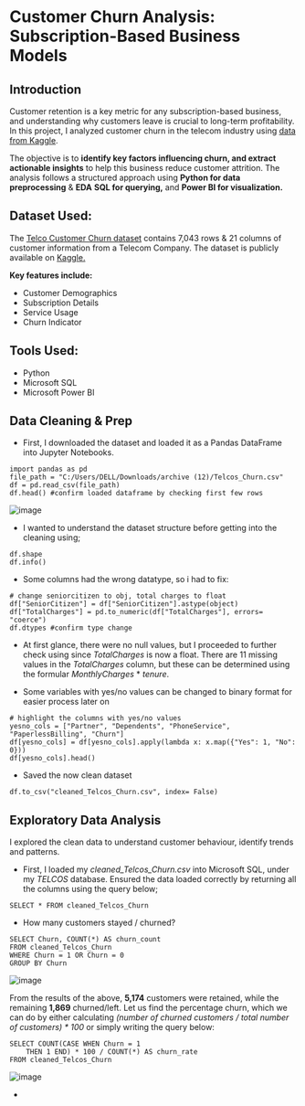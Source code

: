 # Customer Churn Analysis: Subscription-Based Business Models

## Introduction

Customer retention is a key metric for any subscription-based business, and understanding why customers leave is crucial to long-term profitability. 
In this project, I analyzed customer churn in the telecom industry using [data from Kaggle](https://www.kaggle.com/datasets/blastchar/telco-customer-churn).

The objective is to **identify key factors influencing churn, and extract actionable insights** to help this business reduce customer attrition. The analysis follows a structured approach using **Python for data preprocessing** & **EDA** **SQL for querying,** and **Power BI for visualization.**

## Dataset Used: 

The [Telco Customer Churn dataset](https://www.kaggle.com/datasets/blastchar/telco-customer-churn) contains 7,043 rows & 21 columns of customer information from a Telecom Company. The dataset is publicly available on [Kaggle.](https://www.kaggle.com/datasets/) <br>

**Key features include:**
- Customer Demographics
- Subscription Details
- Service Usage
- Churn Indicator

## Tools Used:
- Python
- Microsoft SQL
- Microsoft Power BI

## Data Cleaning & Prep

- First, I downloaded the dataset and loaded it as a Pandas DataFrame into Jupyter Notebooks.
```
import pandas as pd
file_path = "C:/Users/DELL/Downloads/archive (12)/Telcos_Churn.csv"
df = pd.read_csv(file_path)
df.head() #confirm loaded dataframe by checking first few rows
```
![image](https://github.com/user-attachments/assets/87c9ef83-9dee-46b4-8b02-13bf91f5b6fd)


- I wanted to understand the dataset structure before getting into the cleaning using;
```
df.shape
df.info()
```

- Some columns had the wrong datatype, so i had to fix:
```
# change seniorcitizen to obj, total charges to float
df["SeniorCitizen"] = df["SeniorCitizen"].astype(object)
df["TotalCharges"] = pd.to_numeric(df["TotalCharges"], errors= "coerce")
df.dtypes #confirm type change
```

- At first glance, there were no null values, but I proceeded to further check using since *TotalCharges* is now a float. There are 11 missing values in the *TotalCharges* column, but these can be determined using the formular *MonthlyCharges* * *tenure*. 

- Some variables with yes/no values can be changed to binary format for easier process later on 
```
# highlight the columns with yes/no values
yesno_cols = ["Partner", "Dependents", "PhoneService", "PaperlessBilling", "Churn"]
df[yesno_cols] = df[yesno_cols].apply(lambda x: x.map({"Yes": 1, "No": 0}))
df[yesno_cols].head()
```

- Saved the now clean dataset
```
df.to_csv("cleaned_Telcos_Churn.csv", index= False)
```

## Exploratory Data Analysis 

I explored the clean data to understand customer behaviour, identify trends and patterns. 

- First, I loaded my *cleaned_Telcos_Churn.csv* into Microsoft SQL, under my *TELCOS* database. Ensured the data loaded correctly by returning all the columns using the query below;
```
SELECT * FROM cleaned_Telcos_Churn
```

- How many customers stayed / churned?
```
SELECT Churn, COUNT(*) AS churn_count
FROM cleaned_Telcos_Churn
WHERE Churn = 1 OR Churn = 0
GROUP BY Churn
```

![image](https://github.com/user-attachments/assets/42233e4c-8ff8-4db7-b04f-fa84fc3f25fc)

From the results of the above, **5,174** customers were retained, while the remaining **1,869** churned/left. Let us find the percentage churn, which we can do by either calculating *(number of churned customers / total number of customers) * 100* or simply writing the query below:
```
SELECT COUNT(CASE WHEN Churn = 1
	THEN 1 END) * 100 / COUNT(*) AS churn_rate 
FROM cleaned_Telcos_Churn
```
![image](https://github.com/user-attachments/assets/1607c1fe-4871-4f64-bce8-c6a2bffb0655)

- 





